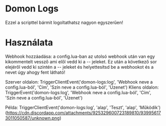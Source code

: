 # Domon Logs

Ezzel a scripttel bármit logoltathatsz nagyon egyszerűen!

# Használata

Webhook hozzáadása: a config.lua-ban az utolsó webhook után van egy kikommentelt vessző ami elől vedd ki a -- jeleket. Ez után a következő sor elejéről vedd ki szintén a -- jeleket és helyettesítsd be a webhookot és a nevet úgy ahogy fent látható!

Szerver oldalon: TriggerClientEvent('domon-logs:log', 'Webhook neve a config.lua-ból', 'Cím', 'Szín neve a config.lua-ból', 'Üzenet')
Kliens oldalon: TriggerEvent('domon-logs:log', 'Webhook neve a config.lua-ból', 'Cím', 'Szín neve a config.lua-ból', 'Üzenet')

Példa: TriggerClientEvent('domon-logs:log', 'alap', 'Teszt', 'alap', 'Működik') (https://cdn.discordapp.com/attachments/925329600723189810/939956173011050587/unknown.png)
